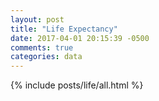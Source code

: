 ```yaml
---
layout: post
title: "Life Expectancy"
date: 2017-04-01 20:15:39 -0500
comments: true
categories: data
---
```


{% include posts/life/all.html %}
